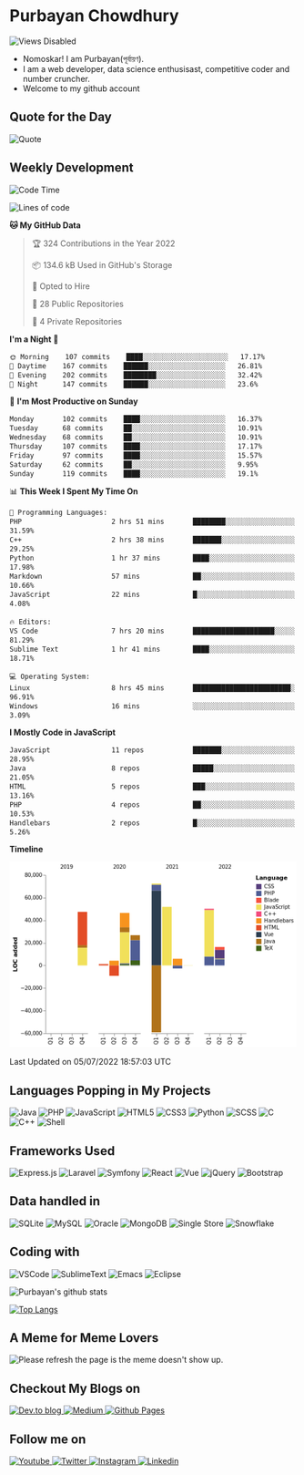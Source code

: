 # Purbayan Chowdhury

![Views Disabled](https://komarev.com/ghpvc?username=shivishbrahma&style=for-the-badge&color=green)

- Nomoskar! I am Purbayan(পূর্বায়ণ).
- I am a web developer, data science enthusisast, competitive coder and number cruncher.
- Welcome to my github account

## Quote for the Day

![Quote](https://github-readme-quotes.herokuapp.com/quote?theme=dracula)

## Weekly Development
<!--START_SECTION:waka-->
![Code Time](http://img.shields.io/badge/Code%20Time-0%20secs-blue)

![Lines of code](https://img.shields.io/badge/From%20Hello%20World%20I%27ve%20Written-212%20Thousand%20lines%20of%20code-blue)

**🐱 My GitHub Data** 

> 🏆 324 Contributions in the Year 2022
 > 
> 📦 134.6 kB Used in GitHub's Storage 
 > 
> 💼 Opted to Hire
 > 
> 📜 28 Public Repositories 
 > 
> 🔑 4 Private Repositories  
 > 
**I'm a Night 🦉** 

```text
🌞 Morning    107 commits    ████░░░░░░░░░░░░░░░░░░░░░   17.17% 
🌆 Daytime    167 commits    ██████░░░░░░░░░░░░░░░░░░░   26.81% 
🌃 Evening    202 commits    ████████░░░░░░░░░░░░░░░░░   32.42% 
🌙 Night      147 commits    ██████░░░░░░░░░░░░░░░░░░░   23.6%

```
📅 **I'm Most Productive on Sunday** 

```text
Monday       102 commits    ████░░░░░░░░░░░░░░░░░░░░░   16.37% 
Tuesday      68 commits     ██░░░░░░░░░░░░░░░░░░░░░░░   10.91% 
Wednesday    68 commits     ██░░░░░░░░░░░░░░░░░░░░░░░   10.91% 
Thursday     107 commits    ████░░░░░░░░░░░░░░░░░░░░░   17.17% 
Friday       97 commits     ████░░░░░░░░░░░░░░░░░░░░░   15.57% 
Saturday     62 commits     ██░░░░░░░░░░░░░░░░░░░░░░░   9.95% 
Sunday       119 commits    ████░░░░░░░░░░░░░░░░░░░░░   19.1%

```


📊 **This Week I Spent My Time On** 

```text
💬 Programming Languages: 
PHP                      2 hrs 51 mins       ████████░░░░░░░░░░░░░░░░░   31.59% 
C++                      2 hrs 38 mins       ███████░░░░░░░░░░░░░░░░░░   29.25% 
Python                   1 hr 37 mins        ████░░░░░░░░░░░░░░░░░░░░░   17.98% 
Markdown                 57 mins             ██░░░░░░░░░░░░░░░░░░░░░░░   10.66% 
JavaScript               22 mins             █░░░░░░░░░░░░░░░░░░░░░░░░   4.08%

🔥 Editors: 
VS Code                  7 hrs 20 mins       ████████████████████░░░░░   81.29% 
Sublime Text             1 hr 41 mins        ████░░░░░░░░░░░░░░░░░░░░░   18.71%

💻 Operating System: 
Linux                    8 hrs 45 mins       ████████████████████████░   96.91% 
Windows                  16 mins             ░░░░░░░░░░░░░░░░░░░░░░░░░   3.09%

```

**I Mostly Code in JavaScript** 

```text
JavaScript               11 repos            ███████░░░░░░░░░░░░░░░░░░   28.95% 
Java                     8 repos             █████░░░░░░░░░░░░░░░░░░░░   21.05% 
HTML                     5 repos             ███░░░░░░░░░░░░░░░░░░░░░░   13.16% 
PHP                      4 repos             ██░░░░░░░░░░░░░░░░░░░░░░░   10.53% 
Handlebars               2 repos             █░░░░░░░░░░░░░░░░░░░░░░░░   5.26%

```


**Timeline**

![Chart not found](https://raw.githubusercontent.com/shivishbrahma/shivishbrahma/master/charts/bar_graph.png) 


 Last Updated on 05/07/2022 18:57:03 UTC
<!--END_SECTION:waka-->

## Languages Popping in My Projects

![Java](https://img.shields.io/badge/Java-ED8B00?style=for-the-badge&logo=java&logoColor=white)
![PHP](https://img.shields.io/badge/php-%23777BB4.svg?style=for-the-badge&logo=php&logoColor=white)
![JavaScript](https://img.shields.io/badge/JavaScript-F7DF1E?style=for-the-badge&logo=javascript&logoColor=black)
![HTML5](https://img.shields.io/badge/html5-%23E34F26.svg?style=for-the-badge&logo=html5&logoColor=white)
![CSS3](https://img.shields.io/badge/css3-%231572B6.svg?style=for-the-badge&logo=css3&logoColor=white)
![Python](https://img.shields.io/badge/Python-3776AB?style=for-the-badge&logo=python&logoColor=white)
![SCSS](https://img.shields.io/badge/SCSS-hotpink.svg?style=for-the-badge&logo=SASS&logoColor=white)
![C](https://img.shields.io/badge/c-%2300599C.svg?style=for-the-badge&logo=c&logoColor=white)
![C++](https://img.shields.io/badge/C%2B%2B-00599C?style=for-the-badge&logo=c%2B%2B&logoColor=white)
![Shell](https://img.shields.io/badge/shell-%23121011.svg?style=for-the-badge&logo=gnu-bash&logoColor=white)

## Frameworks Used

![Express.js](https://img.shields.io/badge/express.js-%23404d59.svg?style=for-the-badge&logo=express&logoColor=%2361DAFB)
![Laravel](https://img.shields.io/badge/laravel-%23FF2D20.svg?style=for-the-badge&logo=laravel&logoColor=white)
![Symfony](https://img.shields.io/badge/symfony-%23000000.svg?style=for-the-badge&logo=symfony&logoColor=white)
![React](https://img.shields.io/badge/react%20-%2320232a.svg?&style=for-the-badge&logo=react&logoColor=%2361DAFB)
![Vue](https://img.shields.io/badge/vuejs%20-%2335495e.svg?&style=for-the-badge&logo=vue.js&logoColor=%234FC08D)
![jQuery](https://img.shields.io/badge/jquery%20-%230769AD.svg?&style=for-the-badge&logo=jquery&logoColor=white)
![Bootstrap](https://img.shields.io/badge/bootstrap%20-%23563D7C.svg?&style=for-the-badge&logo=bootstrap&logoColor=white)

## Data handled in

![SQLite](https://img.shields.io/badge/sqlite-%2307405e.svg?style=for-the-badge&logo=sqlite&logoColor=white)
![MySQL](https://img.shields.io/badge/mysql-%2300f.svg?&style=for-the-badge&logo=mysql&logoColor=white)
![Oracle](https://img.shields.io/badge/Oracle-F80000?style=for-the-badge&logo=oracle&logoColor=white)
![MongoDB](https://img.shields.io/badge/MongoDB-%234ea94b.svg?&style=for-the-badge&logo=mongodb&logoColor=white)
![Single Store](https://img.shields.io/badge/Single%20Store-AA00FF?style=for-the-badge&logo=singlestore&logoColor=white)
![Snowflake](https://img.shields.io/badge/Snowflake-29B5E8?style=for-the-badge&logo=snowflake&logoColor=white)

## Coding with

![VSCode](https://img.shields.io/badge/VSCode-007ACC?logo=visual-studio-code&logoColor=white&style=for-the-badge)
![SublimeText](https://img.shields.io/badge/SublimeText-FF9800?logo=sublime-text&logoColor=white&style=for-the-badge)
![Emacs](https://img.shields.io/badge/Emacs-%237F5AB6.svg?&style=for-the-badge&logo=gnu-emacs&logoColor=white)
![Eclipse](https://img.shields.io/badge/Eclipse-2C2255?logo=eclipse-ide&logoColor=white&style=for-the-badge)

![Purbayan's github stats](https://github-readme-stats.vercel.app/api?username=shivishbrahma&theme=dracula&count_private=true)

[![Top Langs](https://github-readme-stats.vercel.app/api/top-langs/?username=shivishbrahma&theme=dracula&layout=compact)](https://github.com/shivishbrahma/github-readme-stats)

## A Meme for Meme Lovers

<img src='https://random-memer.herokuapp.com/' title="Meme" alt="Please refresh the page is the meme doesn't show up.">

## Checkout My Blogs on

<a href="https://dev.to/shivishbrahma" target="_blank">
    <img alt="Dev.to blog" src="https://img.shields.io/badge/dev.to-0A0A0A?style=for-the-badge&logo=dev.to&logoColor=white"/>
</a>
<a href="https://shivishbrahma.medium.com/" target="_blank">
    <img alt="Medium" src="https://img.shields.io/badge/Medium-12100E?style=for-the-badge&logo=medium&logoColor=white"/>
</a>
<a href="https://shivishbrahma.github.io/publog/" target="_blank">
    <img alt="Github Pages" src="https://img.shields.io/badge/github%20pages-%23121011.svg?style=for-the-badge&logo=github&logoColor=white"/>
</a>

## Follow me on

<a href="https://www.youtube.com/channel/UCUWzbLmu0rtklGv6rqWeb3Q" target="_blank">
  <img
    alt="Youtube"
    src="https://img.shields.io/badge/youtube-FF0000?logo=youtube&logoColor=white&style=for-the-badge"
  />
</a>
<a href="https://twitter.com/shivishbrahma" target="_blank">
  <img
    alt="Twitter"
    src="https://img.shields.io/badge/Twitter-1DA1F2?logo=twitter&logoColor=white&style=for-the-badge"
  />
</a>
<a href="https://www.instagram.com/shivishbrahma/" target="_blank">
  <img
    alt="Instagram"
    src="https://img.shields.io/badge/Instagram-E4405F?logo=instagram&logoColor=white&style=for-the-badge"
  />
</a>
<a href="https://www.linkedin.com/in/shivishbrahma/" target="_blank">
  <img
    alt="Linkedin"
    src="https://img.shields.io/badge/linkedin-0077B5?logo=linkedin&logoColor=white&style=for-the-badge"
  />
</a>
